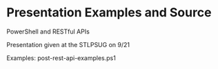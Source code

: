 Presentation Examples and Source
================================



PowerShell and RESTful APIs

Presentation given at the STLPSUG on 9/21

Examples: post-rest-api-examples.ps1
